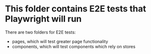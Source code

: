 # This folder contains E2E tests that Playwright will run
There are two folders for E2E tests:

- pages, which will test greater page functionality
- components, which will test components which rely on stores